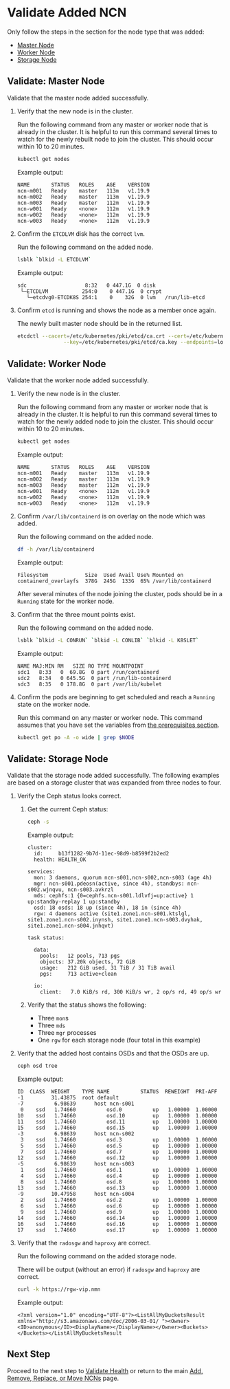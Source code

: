 # Validate Added NCN

Only follow the steps in the section for the node type that was added:

- [Master Node](#validate-master-node)
- [Worker Node](#validate-worker-node)
- [Storage Node](#validate-storage-node)

## Validate: Master Node

Validate that the master node added successfully.

1. Verify that the new node is in the cluster.

    Run the following command from any master or worker node that is already in the cluster. It is helpful to run this command several times to watch for the newly rebuilt node to join the cluster. This should occur within 10 to 20 minutes.

    ```bash
    kubectl get nodes
    ```

    Example output:

    ```text
    NAME       STATUS   ROLES    AGE    VERSION
    ncn-m001   Ready    master   113m   v1.19.9
    ncn-m002   Ready    master   113m   v1.19.9
    ncn-m003   Ready    master   112m   v1.19.9
    ncn-w001   Ready    <none>   112m   v1.19.9
    ncn-w002   Ready    <none>   112m   v1.19.9
    ncn-w003   Ready    <none>   112m   v1.19.9
    ```

1. Confirm the `ETCDLVM` disk has the correct `lvm`.

    Run the following command on the added node.

    ```bash
    lsblk `blkid -L ETCDLVM`
    ```

    Example output:

    ```text
    sdc                   8:32   0 447.1G  0 disk
     └─ETCDLVM           254:0    0 447.1G  0 crypt
       └─etcdvg0-ETCDK8S 254:1    0    32G  0 lvm   /run/lib-etcd
    ```

1. Confirm `etcd` is running and shows the node as a member once again.

    The newly built master node should be in the returned list.

    ```bash
    etcdctl --cacert=/etc/kubernetes/pki/etcd/ca.crt --cert=/etc/kubernetes/pki/etcd/ca.crt \
                   --key=/etc/kubernetes/pki/etcd/ca.key --endpoints=localhost:2379 member list
    ```

## Validate: Worker Node

Validate that the worker node added successfully.

1. Verify the new node is in the cluster.

    Run the following command from any master or worker node that is already in the cluster. It is helpful to run this command several times to watch for the newly added node to join the cluster. This should occur within 10 to 20 minutes.

    ```bash
    kubectl get nodes
    ```

    Example output:

    ```text
    NAME       STATUS   ROLES    AGE    VERSION
    ncn-m001   Ready    master   113m   v1.19.9
    ncn-m002   Ready    master   113m   v1.19.9
    ncn-m003   Ready    master   112m   v1.19.9
    ncn-w001   Ready    <none>   112m   v1.19.9
    ncn-w002   Ready    <none>   112m   v1.19.9
    ncn-w003   Ready    <none>   112m   v1.19.9
    ```

1. Confirm `/var/lib/containerd` is on overlay on the node which was added.

    Run the following command on the added node.

    ```bash
    df -h /var/lib/containerd
    ```

    Example output:

    ```text
    Filesystem            Size  Used Avail Use% Mounted on
    containerd_overlayfs  378G  245G  133G  65% /var/lib/containerd
    ```

    After several minutes of the node joining the cluster, pods should be in a `Running` state for the worker node.

1. Confirm that the three mount points exist.

    Run the following command on the added node.

    ```bash
    lsblk `blkid -L CONRUN` `blkid -L CONLIB` `blkid -L K8SLET`
    ```

    Example output:

    ```text
    NAME MAJ:MIN RM   SIZE RO TYPE MOUNTPOINT
    sdc1   8:33   0  69.8G  0 part /run/containerd
    sdc2   8:34   0 645.5G  0 part /run/lib-containerd
    sdc3   8:35   0 178.8G  0 part /var/lib/kubelet
    ```

1. Confirm the pods are beginning to get scheduled and reach a `Running` state on the worker node.

    Run this command on any master or worker node. This command assumes that you have set the variables from [the prerequisites section](Add_Remove_Replace_NCNs.md#add-ncn-prerequisites).

    ```bash
    kubectl get po -A -o wide | grep $NODE
    ```

## Validate: Storage Node

Validate that the storage node added successfully. The following examples are based on a storage cluster that was expanded from three nodes to four.

1. Verify the Ceph status looks correct.
    1. Get the current Ceph status:

        ```bash
        ceph -s
        ```

        Example output:

        ```text
        cluster:
          id:     b13f1282-9b7d-11ec-98d9-b8599f2b2ed2
          health: HEALTH_OK

        services:
          mon: 3 daemons, quorum ncn-s001,ncn-s002,ncn-s003 (age 4h)
          mgr: ncn-s001.pdeosn(active, since 4h), standbys: ncn-s002.wjnqvu, ncn-s003.avkrzl
          mds: cephfs:1 {0=cephfs.ncn-s001.ldlvfj=up:active} 1 up:standby-replay 1 up:standby
          osd: 18 osds: 18 up (since 4h), 18 in (since 4h)
          rgw: 4 daemons active (site1.zone1.ncn-s001.ktslgl, site1.zone1.ncn-s002.inynsh, site1.zone1.ncn-s003.dvyhak, site1.zone1.ncn-s004.jnhqvt)

        task status:

          data:
            pools:   12 pools, 713 pgs
            objects: 37.20k objects, 72 GiB
            usage:   212 GiB used, 31 TiB / 31 TiB avail
            pgs:     713 active+clean

          io:
            client:   7.0 KiB/s rd, 300 KiB/s wr, 2 op/s rd, 49 op/s wr
          ```

    1. Verify that the status shows the following:
        - Three `mon`s
        - Three `mds`
        - Three `mgr` processes
        - One `rgw` for each storage node (four total in this example)

1. Verify that the added host contains OSDs and that the OSDs are up.

    ```bash
    ceph osd tree
    ```

    Example output:

    ```text
    ID  CLASS  WEIGHT    TYPE NAME          STATUS  REWEIGHT  PRI-AFF
    -1         31.43875  root default
    -7          6.98639      host ncn-s001
     0    ssd   1.74660          osd.0          up   1.00000  1.00000
    10    ssd   1.74660          osd.10         up   1.00000  1.00000
    11    ssd   1.74660          osd.11         up   1.00000  1.00000
    15    ssd   1.74660          osd.15         up   1.00000  1.00000
    -3          6.98639      host ncn-s002
     3    ssd   1.74660          osd.3          up   1.00000  1.00000
     5    ssd   1.74660          osd.5          up   1.00000  1.00000
     7    ssd   1.74660          osd.7          up   1.00000  1.00000
    12    ssd   1.74660          osd.12         up   1.00000  1.00000
    -5          6.98639      host ncn-s003
     1    ssd   1.74660          osd.1          up   1.00000  1.00000
     4    ssd   1.74660          osd.4          up   1.00000  1.00000
     8    ssd   1.74660          osd.8          up   1.00000  1.00000
    13    ssd   1.74660          osd.13         up   1.00000  1.00000
    -9         10.47958      host ncn-s004
     2    ssd   1.74660          osd.2          up   1.00000  1.00000
     6    ssd   1.74660          osd.6          up   1.00000  1.00000
     9    ssd   1.74660          osd.9          up   1.00000  1.00000
    14    ssd   1.74660          osd.14         up   1.00000  1.00000
    16    ssd   1.74660          osd.16         up   1.00000  1.00000
    17    ssd   1.74660          osd.17         up   1.00000  1.00000
    ```

1. Verify that the `radosgw` and `haproxy` are correct.

    Run the following command on the added storage node.

    There will be output \(without an error\) if `radosgw` and `haproxy` are correct.

    ```bash
    curl -k https://rgw-vip.nmn
    ```

    Example output:

    ```text
    <?xml version="1.0" encoding="UTF-8"?><ListAllMyBucketsResult xmlns="http://s3.amazonaws.com/doc/2006-03-01/ "><Owner><ID>anonymous</ID><DisplayName></DisplayName></Owner><Buckets></Buckets></ListAllMyBucketsResult
    ```

## Next Step

Proceed to the next step to [Validate Health](Validate_Health.md) or return to the main [Add, Remove, Replace, or Move NCNs](Add_Remove_Replace_NCNs.md) page.
